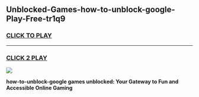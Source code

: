 
## Unblocked-Games-how-to-unblock-google-Play-Free-tr1q9
<h3>
<a href="https://premium76.site?title=how-to-unblock-google&ref=21A">CLICK TO PLAY</a></h3>
<hr>

<h3>
<a href="https://premium76.site?title=how-to-unblock-google&ref=21A">CLICK 2 PLAY</a>
  
</h3>

<a href="https://premium76.site?title=how-to-unblock-google&ref=21A"><img src="https://clearcache.store/games.png"></a>


**how-to-unblock-google games unblocked: Your Gateway to Fun and Accessible Online Gaming**
